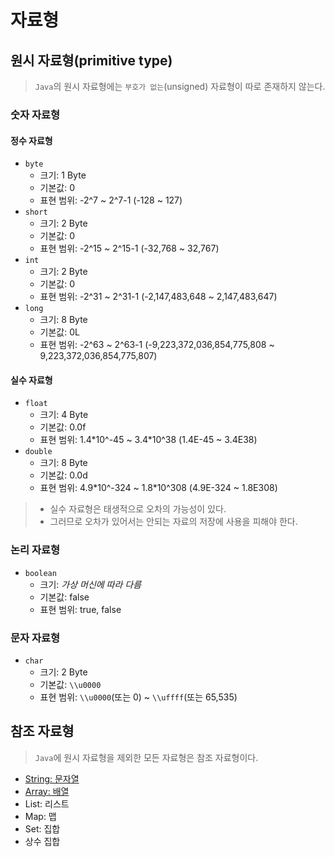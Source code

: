 # 자료형

## 원시 자료형(primitive type)

> `Java`의 원시 자료형에는 `부호가 없는`(unsigned) 자료형이 따로 존재하지 않는다.

### 숫자 자료형

#### 정수 자료형

- `byte`
  - 크기: 1 Byte
  - 기본값: 0
  - 표현 범위: -2^7 ~ 2^7-1 (-128 ~ 127)
- `short`
  - 크기: 2 Byte
  - 기본값: 0
  - 표현 범위: -2^15 ~ 2^15-1 (-32,768 ~ 32,767)
- `int`
  - 크기: 2 Byte
  - 기본값: 0
  - 표현 범위: -2^31 ~ 2^31-1 (-2,147,483,648 ~ 2,147,483,647)
- `long`
  - 크기: 8 Byte
  - 기본값: 0L
  - 표현 범위: -2^63 ~ 2^63-1 (-9,223,372,036,854,775,808 ~ 9,223,372,036,854,775,807)

#### 실수 자료형

- `float`
  - 크기: 4 Byte
  - 기본값: 0.0f
  - 표현 범위: 1.4\*10^-45 ~ 3.4\*10^38 (1.4E-45 ~ 3.4E38)
- `double`
  - 크기: 8 Byte
  - 기본값: 0.0d
  - 표현 범위: 4.9\*10^-324 ~ 1.8\*10^308 (4.9E-324 ~ 1.8E308)

> - 실수 자료형은 태생적으로 오차의 가능성이 있다.
> - 그러므로 오차가 있어서는 안되는 자료의 저장에 사용을 피해야 한다.

### 논리 자료형

- `boolean`
  - 크기: _가상 머신에 따라 다름_
  - 기본값: false
  - 표현 범위: true, false

### 문자 자료형

- `char`
  - 크기: 2 Byte
  - 기본값: `\\u0000`
  - 표현 범위: `\\u0000`(또는 0) ~ `\\uffff`(또는 65,535)

## 참조 자료형

> `Java`에 원시 자료형을 제외한 모든 자료형은 참조 자료형이다.

- [String: 문자열](./type/string.md)
- [Array: 배열](./type/array.md)
- List: 리스트
- Map: 맵
- Set: 집합
- 상수 집합
